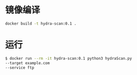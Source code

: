 # 镜像编译

```sh
docker build -t hydra-scan:0.1 .
```

# 运行

```sh
$ docker run --rm -it hydra-scan:0.1 python3 hydraScan.py 
--target example.com 
--service ftp
```